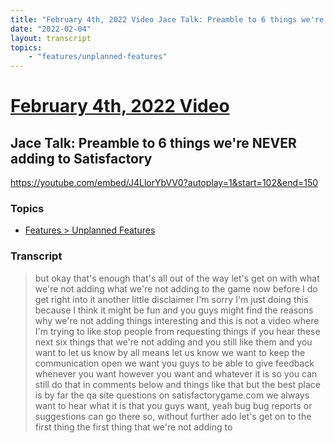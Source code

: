 ```yaml
---
title: "February 4th, 2022 Video Jace Talk: Preamble to 6 things we're NEVER adding to Satisfactory"
date: "2022-02-04"
layout: transcript
topics:
    - "features/unplanned-features"
---
```

# [February 4th, 2022 Video](../2022-02-04.md)
## Jace Talk: Preamble to 6 things we're NEVER adding to Satisfactory
https://youtube.com/embed/J4LlorYbVV0?autoplay=1&start=102&end=150

### Topics
* [Features > Unplanned Features](../topics/features/unplanned-features.md)

### Transcript

> but okay that's enough that's all out of the way let's get on with what we're not adding what we're not adding to the game now before I do get right into it another little disclaimer I'm sorry I'm just doing this because I think it might be fun and you guys might find the reasons why we're not adding things interesting and this is not a video where I'm trying to like stop people from requesting things if you hear these next six things that we're not adding and you still like them and you want to let us know by all means let us know we want to keep the communication open we want you guys to be able to give feedback whenever you want however you want and whatever it is so you can still do that in comments below and things like that but the best place is by far the qa site questions on satisfactorygame.com we always want to hear what it is that you guys want, yeah bug bug reports or suggestions can go there so, without further ado let's get on to the first thing the first thing that we're not adding to
